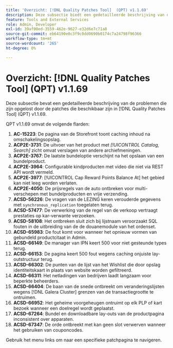 ```yaml
---
title: 'Overzicht: [!DNL Quality Patches Tool]  (QPT) v1.1.69'
description: Deze subsectie biedt een gedetailleerde beschrijving van de problemen die zijn opgelost door de patches die beschikbaar zijn in  [!DNL Quality Patches Tool]  (QPT) v1.1.69.
feature: Tools and External Services
role: Admin, Developer
exl-id: 39af00ed-3559-462e-9627-e32d6e7c71a8
source-git-commit: eb64190e0c3f9c0dd0690b0174c7a24798f96366
workflow-type: tm+mt
source-wordcount: '265'
ht-degree: 0%

---
```


# Overzicht: [!DNL Quality Patches Tool] (QPT) v1.1.69

Deze subsectie bevat een gedetailleerde beschrijving van de problemen die zijn opgelost door de patches die beschikbaar zijn in [!DNL Quality Patches Tool] (QPT) v1.1.69.

QPT v1.1.69 omvat de volgende flarden:
1. **AC-15223**: De pagina van de Storefront toont caching inhoud na omschakelingsopslag.
1. **ACP2E-3731**: De uitvoer van het product met *[!UICONTROL Catalog, Search]* zicht omvat verslagen van andere archiefmeningen.
1. **ACP2E-3767**: De laatste bundeloptie verschijnt na het opslaan van een bundelproduct.
1. **ACP2E-3964**: Configurable kindproducten met video die niet via REST API wordt vermeld.
1. **ACP2E-3977**: [!UICONTROL Cap Reward Points Balance At] het gebied kan niet leeg worden verlaten.
1. **ACP2E-4050**: De prijsregels van de auto ontbreken voor multi-verschepen met bundelproducten en vrije verzending.
1. **ACSD-56226**: De vragen van de LEZING keren verouderde gegevens met `synchronous_replication` toegelaten terug.
1. **ACSD-57477**: De verwerking van de regel van de verkoop vertraagt prestaties op kar-verwante verzoeken.
1. **ACSD-58108**: Het ontbreken sluit zich bij lijstnaam veroorzaakt SQL fouten in de uitbreiding van de de douanemodule van het ordenset.
1. **ACSD-65983**: De fout komt voor wanneer het opnieuw vormen van gebundeld productcitaat in Admin.
1. **ACSD-66149**: De manager van IPN keert 500 voor niet gesteunde types terug.
1. **ACSD-66153**: De pagina keert 500 fout wegens caching onjuiste lay-outstructuur terug.
1. **ACSD-66302**: De punten van de lijst van het Wishlist die door opslag identiteitskaart in plaats van website worden gefiltreerd.
1. **ACSD-66311**: Het netladingen van bedrijven laadt langzaam voor beperkte beheerders.
1. **ACSD-66404**: De baan van de snede ontbreekt om veranderingslijsten wegens [!DNL Galera Cluster] grenzen van de transactiegrootte te ontruimen.
1. **ACSD-66952**: Het geheime voorgeheugen ontruimt op elk PLP of kart bezoek wanneer een doelregel wordt geplaatst.
1. **ACSD-67264**: Bundel en downloadbare lay-outs van de productpagina inconsistent over apparaten.
1. **ACSD-67347**: De orde ontbreekt met kan geen slot verwerven wanneer het gebruiken van couponcodes.

Gebruik het menu links om naar een specifieke patchpagina te navigeren.
